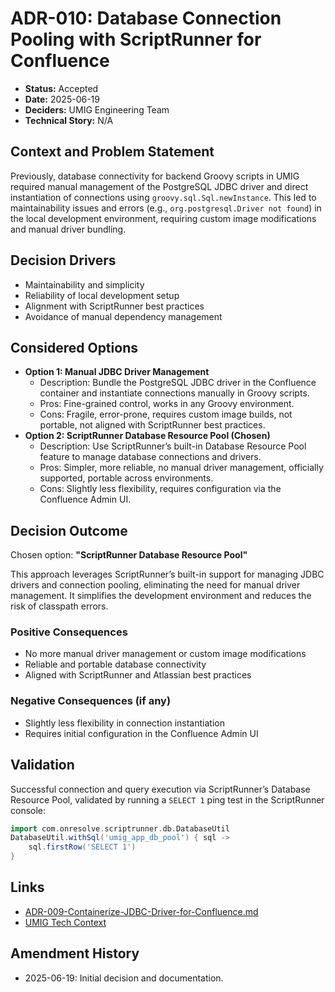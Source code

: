 # ADR-010: Database Connection Pooling with ScriptRunner for Confluence

*   **Status:** Accepted
*   **Date:** 2025-06-19
*   **Deciders:** UMIG Engineering Team
*   **Technical Story:** N/A

## Context and Problem Statement

Previously, database connectivity for backend Groovy scripts in UMIG required manual management of the PostgreSQL JDBC driver and direct instantiation of connections using `groovy.sql.Sql.newInstance`. This led to maintainability issues and errors (e.g., `org.postgresql.Driver not found`) in the local development environment, requiring custom image modifications and manual driver bundling.

## Decision Drivers

*   Maintainability and simplicity
*   Reliability of local development setup
*   Alignment with ScriptRunner best practices
*   Avoidance of manual dependency management

## Considered Options

*   **Option 1: Manual JDBC Driver Management**
    *   Description: Bundle the PostgreSQL JDBC driver in the Confluence container and instantiate connections manually in Groovy scripts.
    *   Pros: Fine-grained control, works in any Groovy environment.
    *   Cons: Fragile, error-prone, requires custom image builds, not portable, not aligned with ScriptRunner best practices.
*   **Option 2: ScriptRunner Database Resource Pool (Chosen)**
    *   Description: Use ScriptRunner’s built-in Database Resource Pool feature to manage database connections and drivers.
    *   Pros: Simpler, more reliable, no manual driver management, officially supported, portable across environments.
    *   Cons: Slightly less flexibility, requires configuration via the Confluence Admin UI.

## Decision Outcome

Chosen option: **"ScriptRunner Database Resource Pool"**

This approach leverages ScriptRunner’s built-in support for managing JDBC drivers and connection pooling, eliminating the need for manual driver management. It simplifies the development environment and reduces the risk of classpath errors.

### Positive Consequences

*   No more manual driver management or custom image modifications
*   Reliable and portable database connectivity
*   Aligned with ScriptRunner and Atlassian best practices

### Negative Consequences (if any)

*   Slightly less flexibility in connection instantiation
*   Requires initial configuration in the Confluence Admin UI

## Validation

Successful connection and query execution via ScriptRunner’s Database Resource Pool, validated by running a `SELECT 1` ping test in the ScriptRunner console:

```groovy
import com.onresolve.scriptrunner.db.DatabaseUtil
DatabaseUtil.withSql('umig_app_db_pool') { sql ->
    sql.firstRow('SELECT 1')
}
```

## Links

*   [ADR-009-Containerize-JDBC-Driver-for-Confluence.md](ADR-009-Containerize-JDBC-Driver-for-Confluence.md)
*   [UMIG Tech Context](../../cline-docs/techContext.md)

## Amendment History

*   2025-06-19: Initial decision and documentation.